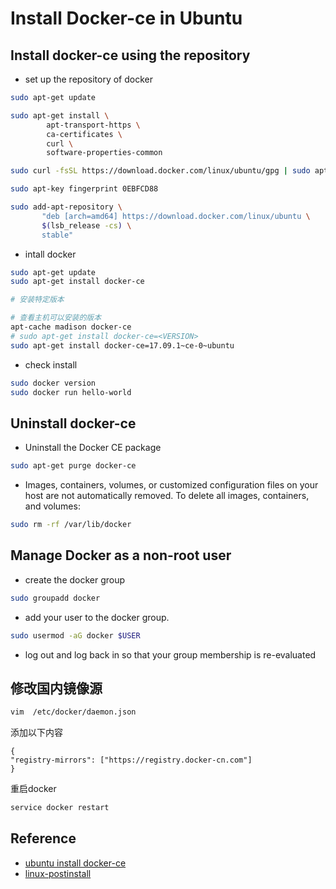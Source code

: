 # Install Docker-ce in Ubuntu

## Install docker-ce using the repository

- set up the repository of docker

```bash
sudo apt-get update
```

```bash
sudo apt-get install \
        apt-transport-https \
        ca-certificates \
        curl \
        software-properties-common
```

```bash
sudo curl -fsSL https://download.docker.com/linux/ubuntu/gpg | sudo apt-key add -
```

```bash
sudo apt-key fingerprint 0EBFCD88
```

```bash
sudo add-apt-repository \
       "deb [arch=amd64] https://download.docker.com/linux/ubuntu \
       $(lsb_release -cs) \
       stable"
```

- intall docker

```bash
sudo apt-get update
sudo apt-get install docker-ce
```

```bash
# 安装特定版本

# 查看主机可以安装的版本
apt-cache madison docker-ce
# sudo apt-get install docker-ce=<VERSION>
sudo apt-get install docker-ce=17.09.1~ce-0~ubuntu
```

- check install

```bash
sudo docker version
sudo docker run hello-world
```

## Uninstall docker-ce

- Uninstall the Docker CE package

```bash
sudo apt-get purge docker-ce
```

- Images, containers, volumes, or customized configuration files on your host are not automatically removed. To delete all images, containers, and volumes:

```bash
sudo rm -rf /var/lib/docker
```

## Manage Docker as a non-root user

- create the docker group

```bash
sudo groupadd docker
```

- add your user to the docker group.

```bash
sudo usermod -aG docker $USER
```

- log out and log back in so that your group membership is re-evaluated

## 修改国内镜像源

```bash
vim  /etc/docker/daemon.json
```

添加以下内容

```vim
{
"registry-mirrors": ["https://registry.docker-cn.com"]
}
```

重启docker

```bash
service docker restart
```

## Reference

- [ubuntu install docker-ce](https://docs.docker.com/install/linux/docker-ce/ubuntu/)
- [linux-postinstall](https://docs.docker.com/install/linux/linux-postinstall/)